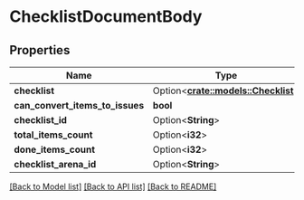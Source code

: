 # ChecklistDocumentBody

## Properties

Name | Type | Description | Notes
------------ | ------------- | ------------- | -------------
**checklist** | Option<[**crate::models::Checklist**](Checklist.md)> |  | [optional]
**can_convert_items_to_issues** | **bool** |  | 
**checklist_id** | Option<**String**> |  | [optional]
**total_items_count** | Option<**i32**> |  | [optional]
**done_items_count** | Option<**i32**> |  | [optional]
**checklist_arena_id** | Option<**String**> |  | [optional]

[[Back to Model list]](../README.md#documentation-for-models) [[Back to API list]](../README.md#documentation-for-api-endpoints) [[Back to README]](../README.md)


